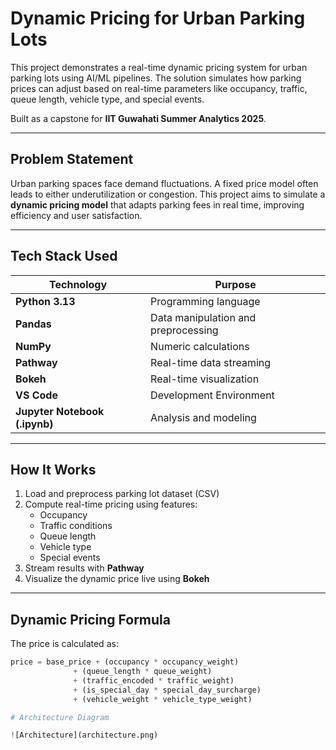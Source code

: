 #  Dynamic Pricing for Urban Parking Lots

This project demonstrates a real-time dynamic pricing system for urban parking lots using AI/ML pipelines. The solution simulates how parking prices can adjust based on real-time parameters like occupancy, traffic, queue length, vehicle type, and special events.

Built as a capstone for **IIT Guwahati Summer Analytics 2025**.

---

##  Problem Statement

Urban parking spaces face demand fluctuations. A fixed price model often leads to either underutilization or congestion. This project aims to simulate a **dynamic pricing model** that adapts parking fees in real time, improving efficiency and user satisfaction.

---

##  Tech Stack Used

| Technology | Purpose |
|------------|---------|
| **Python 3.13** | Programming language |
| **Pandas** | Data manipulation and preprocessing |
| **NumPy** | Numeric calculations |
| **Pathway** | Real-time data streaming |
| **Bokeh** | Real-time visualization |
| **VS Code** | Development Environment |
| **Jupyter Notebook (.ipynb)** | Analysis and modeling |

---

##  How It Works

1. Load and preprocess parking lot dataset (CSV)
2. Compute real-time pricing using features:
   - Occupancy
   - Traffic conditions
   - Queue length
   - Vehicle type
   - Special events
3. Stream results with **Pathway**
4. Visualize the dynamic price live using **Bokeh**

---

##  Dynamic Pricing Formula

The price is calculated as:

```python
price = base_price + (occupancy * occupancy_weight)
              + (queue_length * queue_weight)
              + (traffic_encoded * traffic_weight)
              + (is_special_day * special_day_surcharge)
              + (vehicle_weight * vehicle_type_weight)

# Architecture Diagram

![Architecture](architecture.png)
